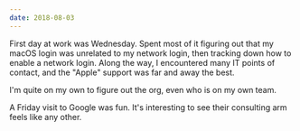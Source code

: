 ```yaml
---
date: 2018-08-03
---
```


First day at work was Wednesday. Spent most of it figuring out that my macOS login was unrelated to my network login, then tracking down how to enable a network login. Along the way, I encountered many IT points of contact, and the "Apple" support was far and away the best.

I'm quite on my own to figure out the org, even who is on my own team.

A Friday visit to Google was fun. It's interesting to see their consulting arm feels like any other.

